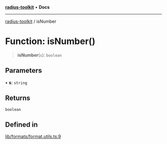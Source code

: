 [**radius-toolkit**](../README.md) • **Docs**

***

[radius-toolkit](../globals.md) / isNumber

# Function: isNumber()

> **isNumber**(`s`): `boolean`

## Parameters

• **s**: `string`

## Returns

`boolean`

## Defined in

[lib/formats/format.utils.ts:9](https://github.com/rangle/radius-token-tango/blob/0fa25351e79af51a833bcebadbd83e27a9791a4f/packages/radius-toolkit/src/lib/formats/format.utils.ts#L9)
